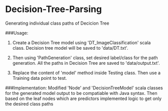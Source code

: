 # Decision-Tree-Parsing
Generating individual class paths of Decicion Tree

###Usage:
1. Create a Decision Tree model using 'DT_ImageClassification' scala class. Decision tree model will be saved to 'data/DT.txt'.

2. Then using 'PathGeneration' class, set desired label/class for the path generation. All the paths in Decision Tree are saved to 'data/output.txt'.

3. Replace the content of 'model' method inside Testing class. Then use a Training data point to test.


###Implementation:
Modified 'Node' and 'DecisionTreeModel' scala classes for the generated model output to be compatiable with Java syntax. Then based on the leaf nodes which are predictors implemented logic to get only the desired class paths
